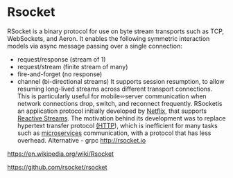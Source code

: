 # Rsocket

RSocket is a binary protocol for use on byte stream transports such as TCP, WebSockets, and Aeron.
It enables the following symmetric interaction models via async message passing over a single connection:

- request/response (stream of 1)
- request/stream (finite stream of many)
- fire-and-forget (no response)
- channel (bi-directional streams)
It supports session resumption, to allow resuming long-lived streams across different transport connections. This is particularly useful for mobile⬄server communication when network connections drop, switch, and reconnect frequently.
RSocketis an application protocol initially developed by [Netflix](https://en.wikipedia.org/wiki/Netflix), that supports [Reactive Streams](https://en.wikipedia.org/wiki/Reactive_Streams). The motivation behind its development was to replace hypertext transfer protocol [(HTTP](https://en.wikipedia.org/wiki/HTTP)), which is inefficient for many tasks such as [microservices](https://en.wikipedia.org/wiki/Microservice) communication, with a protocol that has less overhead.
Alternative - grpc
<http://rsocket.io>

<https://en.wikipedia.org/wiki/Rsocket>

<https://github.com/rsocket/rsocket>
